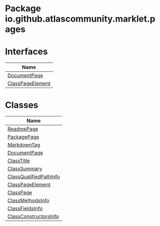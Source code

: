 Package io.github.atlascommunity.marklet.pages
==============================================
Interfaces
==========
| Name                                    |
| --------------------------------------- |
| [DocumentPage](DocumentPage.md)         |
| [ClassPageElement](ClassPageElement.md) |

Classes
=======
| Name                                                |
| --------------------------------------------------- |
| [ReadmePage](ReadmePage.md)                         |
| [PackagePage](PackagePage.md)                       |
| [MarkdownTag](MarkdownTag.md)                       |
| [DocumentPage](DocumentPage.md)                     |
| [ClassTitle](ClassTitle.md)                         |
| [ClassSummary](ClassSummary.md)                     |
| [ClassQualifiedPathInfo](ClassQualifiedPathInfo.md) |
| [ClassPageElement](ClassPageElement.md)             |
| [ClassPage](ClassPage.md)                           |
| [ClassMethodsInfo](ClassMethodsInfo.md)             |
| [ClassFieldsInfo](ClassFieldsInfo.md)               |
| [ClassConstructorsInfo](ClassConstructorsInfo.md)   |

